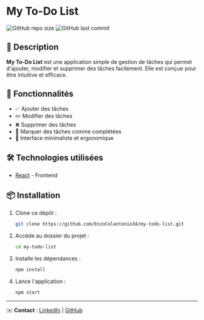 # My To-Do List

![GitHub repo size](https://img.shields.io/github/repo-size/EnzoColantonio34/my-todo-list)
![GitHub last commit](https://img.shields.io/github/last-commit/EnzoColantonio34/my-todo-list)

## 📌 Description
**My To-Do List** est une application simple de gestion de tâches qui permet d'ajouter, modifier et supprimer des tâches facilement. Elle est conçue pour être intuitive et efficace.

## 🚀 Fonctionnalités
- ✅ Ajouter des tâches
- ✏️ Modifier des tâches
- ❌ Supprimer des tâches
- 📌 Marquer des tâches comme complétées
- 🎨 Interface minimaliste et ergonomique

## 🛠️ Technologies utilisées
- [React](https://react.dev/) - Frontend

## 📦 Installation

1. Clone ce dépôt :
   ```sh
   git clone https://github.com/EnzoColantonio34/my-todo-list.git
   ```
2. Accède au dossier du projet :
   ```sh
   cd my-todo-list
   ```
3. Installe les dépendances :
   ```sh
   npm install
   ```
4. Lance l'application :
   ```sh
   npm start
   ```

---
✉️ **Contact** : [LinkedIn]([https://www.linkedin.com/in/enzo-colantonio/](https://www.linkedin.com/in/enzo-colantonio-926905189/)) | [GitHub](https://github.com/EnzoColantonio34/)


